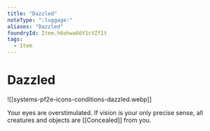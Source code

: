 ```yaml
---
title: "Dazzled"
noteType: ":luggage:"
aliases: "Dazzled"
foundryId: Item.h6ohwa66Y1cVZf1t
tags:
  - Item
---
```


# Dazzled
![[systems-pf2e-icons-conditions-dazzled.webp]]

Your eyes are overstimulated. If vision is your only precise sense, all creatures and objects are [[Concealed]] from you.
